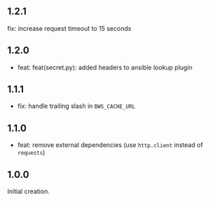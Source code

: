 ## 1.2.1

fix: increase request timeout to 15 seconds

## 1.2.0

* feat: feat(secret.py): added headers to ansible lookup plugin

## 1.1.1

* fix: handle trailing slash in `BWS_CACHE_URL`

## 1.1.0

* feat: remove external dependencies (use `http.client` instead of `requests`)

## 1.0.0

Initial creation.
